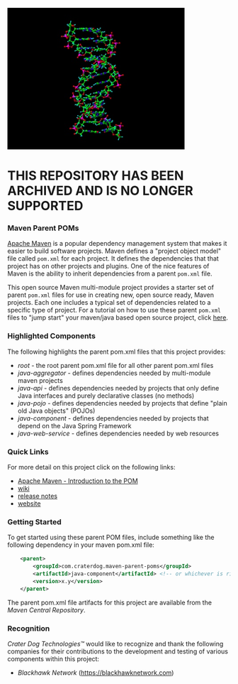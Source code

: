 ![Maven Parent POMs](https://github.com/craterdog/maven-parent-poms/blob/master/docs/images/DNA.jpg)

# THIS REPOSITORY HAS BEEN ARCHIVED AND IS NO LONGER SUPPORTED

### Maven Parent POMs
[Apache Maven](https://maven.apache.org/) is a popular dependency management system that makes it easier to build software projects. Maven defines a "project object model" file called `pom.xml` for each project. It defines the dependencies that that project has on other projects and plugins. One of the nice features of Maven is the ability to inherit dependencies from a parent `pom.xml` file.

This open source Maven multi-module project provides a starter set of parent `pom.xml` files for use in creating new, open source ready, Maven projects. Each one includes a typical set of dependencies related to a specific type of project. For a tutorial on how to use these parent `pom.xml` files to "jump start" your maven/java based open source project, click [here](https://github.com/craterdog/maven-parent-poms/wiki/Jump-Starting-an-Open-Source-Project).

### Highlighted Components
The following highlights the parent pom.xml files that this project provides:

 * *root* - the root parent pom.xml file for all other parent pom.xml files
 * *java-aggregator* - defines dependencies needed by multi-module maven projects
 * *java-api* - defines dependencies needed by projects that only define Java interfaces and
purely declarative classes (no methods)
 * *java-pojo* - defines dependencies needed by projects that define "plain old Java objects" (POJOs)
 * *java-component* - defines dependencies needed by projects that depend on the Java Spring Framework
 * *java-web-service* - defines dependencies needed by web resources

### Quick Links
For more detail on this project click on the following links:

 * [Apache Maven - Introduction to the POM](https://maven.apache.org/guides/introduction/introduction-to-the-pom.html)
 * [wiki](https://github.com/craterdog/maven-parent-poms/wiki)
 * [release notes](https://github.com/craterdog/maven-parent-poms/wiki/releases)
 * [website](https://craterdog.com)

### Getting Started
To get started using these parent POM files, include something like the following dependency in your
maven pom.xml file:

```xml
    <parent>
        <groupId>com.craterdog.maven-parent-poms</groupId>
        <artifactId>java-component</artifactId> <!-- or whichever is right for your project -->
        <version>x.y</version>
    </parent>
```

The parent pom.xml file artifacts for this project are available from the *Maven Central Repository*.

### Recognition
_Crater Dog Technologies™_ would like to recognize and thank the following
companies for their contributions to the development and testing of various
components within this project:

 * _Blackhawk Network_ (https://blackhawknetwork.com)

